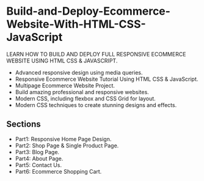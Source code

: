 # Build-and-Deploy-Ecommerce-Website-With-HTML-CSS-JavaScript

LEARN HOW TO BUILD AND DEPLOY FULL RESPONSIVE ECOMMERCE WEBSITE USING HTML CSS & JAVASCRIPT. 
- Advanced responsive design using media queries.
- Responsive Ecommerce Website Tutorial Using HTML CSS & JavaScript.
- Multipage Ecommerce Website Project.
- Build amazing professional and responsive websites.
- Modern CSS, including flexbox and CSS Grid for layout.
- Modern CSS techniques to create stunning designs and effects.
## Sections
- Part1: Responsive Home Page Design.
- Part2: Shop Page & Single Product Page.
- Part3: Blog Page.
- Part4: About Page.
- Part5: Contact Us.
- Part6: Ecommerce Shopping Cart.


